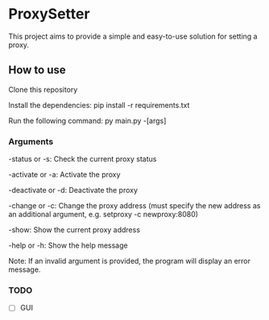 # ProxySetter
This project aims to provide a simple and easy-to-use solution for setting a proxy.
## How to use
Clone this repository

Install the dependencies: pip install -r requirements.txt

Run the following command: py main.py -[args]

### Arguments
-status or -s: Check the current proxy status

-activate or -a: Activate the proxy

-deactivate or -d: Deactivate the proxy

-change or -c: Change the proxy address (must specify the new address as an additional argument, e.g. setproxy -c newproxy:8080)

-show: Show the current proxy address

-help or -h: Show the help message

Note: If an invalid argument is provided, the program will display an error message.

### TODO
- [ ] GUI
